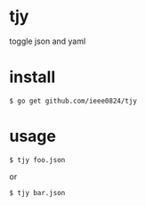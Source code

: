 # tjy

toggle json and yaml

# install
```
$ go get github.com/ieee0824/tjy
```

# usage

```
$ tjy foo.json
```
or
```
$ tjy bar.json
```
